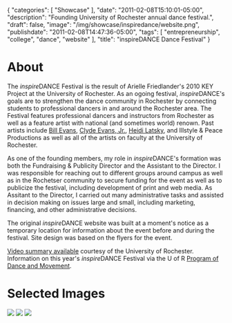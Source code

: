 {
   "categories": [
      "Showcase"
   ],
   "date": "2011-02-08T15:10:01-05:00",
   "description": "Founding University of Rochester annual dance festival.",
   "draft": false,
   "image": "/img/showcase/inspiredance/website.png",
   "publishdate": "2011-02-08T14:47:36-05:00",
   "tags": [
      "entrepreneurship",
      "college",
      "dance",
      "website"
   ],
   "title": "inspireDANCE Dance Festival"
}

# About

The <em>inspire</em>DANCE Festival is the result of Arielle Friedlander's 2010 KEY Project at the University of Rochester. As an ogoing festival, <em>inspire</em>DANCE's goals are to strengthen the dance community in Rochester by connecting students to professional dancers in and around the Rochester area. The Festival features professional dancers and instructors from Rochester as well as a feature artist with national (and sometimes world) renown. Past artists include <a href="http://www.billevansdance.org/">Bill Evans</a>, <a href="http://www.chosendance.com/">Clyde Evans, Jr.</a>, <a href="http://www.heidilatskydance.net/heidilatskydance/">Heidi Latsky</a>, and Illstyle &amp; Peace Productions as well as all of the artists on faculty at the University of Rochester.

As one of the founding members, my role in <em>inspire</em>DANCE's formation was both the Fundraising &amp; Publicity Director and the Assistant to the Director. I was responsible for reaching out to different groups around campus as well as in the Rochetser community to secure funding for the event as well as to publicize the festival, including development of print and web media. As Assitant to the Director, I carried out many administrative tasks and assisted in decision making on issues large and small, including marketing, financing, and other administrative decisions.

The original <em>inspire</em>DANCE website was built at a moment's notice as a temporary location for information about the event before and during the festival. Site design was based on the flyers for the event.

<a href="http://www.youtube.com/watch?v=F7ob9JrOpFc">Video summary available</a> courtesy of the University of Rochester. Information on this year's <em>inspire</em>DANCE Festival via the U of R <a href="http://rochester.edu/college/dance">Program of Dance and Movement</a>.

# Selected Images

<img src="/img/showcase/inspiredance/flyers.png" />
<img src="/img/showcase/inspiredance/website.png" />
<img src="/img/showcase/inspiredance/workshops.png" />
